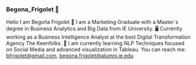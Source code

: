 ### Begona_Frigolet 👋

Hello I am Begoña Frigolet
 🤗 I am a Marketing Graduate with a Master´s degree in Business Analytics and Big Data from IE University.
 🖥️ Currently working as a Business Intelligence Analyst at the best Digital Transformation Agency The Keenfolks.
 🏫 I am currently learning NLP Techniques focused on Social Media and advanced visualization in Tableau.
 You can reach me: bfrigolet@gmail.com, begona.frigolet@alumni.ie.edu
